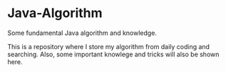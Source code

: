 # Java-Algorithm
Some fundamental Java algorithm and knowledge.

This is a repository where I store my algorithm from daily coding and searching.
Also, some important knowlege and tricks will also be shown here.
